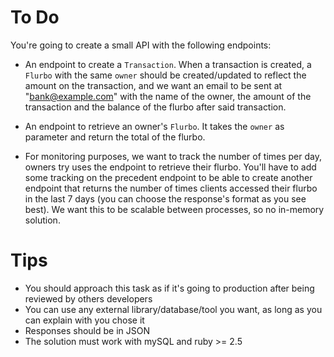 # To Do

You're going to create a small API with the following endpoints:

* An endpoint to create a `Transaction`. When a transaction is created, a `Flurbo` with the same `owner` should be created/updated to reflect the amount on the transaction, and we want an email to be sent at "bank@example.com" with the name of the owner, the amount of the transaction and the balance of the flurbo after said transaction.

* An endpoint to retrieve an owner's `Flurbo`. It takes the `owner` as parameter and return the total of the flurbo.

* For monitoring purposes, we want to track the number of times per day, owners try uses the endpoint to retrieve their flurbo. You'll have to add some tracking on the precedent endpoint to be able to create another endpoint that returns the number of times clients accessed their flurbo in the last 7 days (you can choose the response's format as you see best). We want this to be scalable between processes, so no in-memory solution.

# Tips

* You should approach this task as if it's going to production after being reviewed by others developers
* You can use any external library/database/tool you want, as long as you can explain with you chose it
* Responses should be in JSON
* The solution must work with mySQL and ruby >= 2.5
